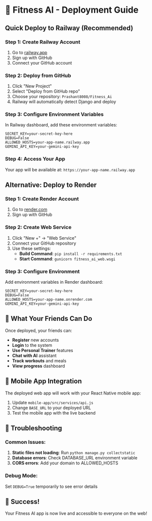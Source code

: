# 🚀 Fitness AI - Deployment Guide

## Quick Deploy to Railway (Recommended)

### Step 1: Create Railway Account
1. Go to [railway.app](https://railway.app)
2. Sign up with GitHub
3. Connect your GitHub account

### Step 2: Deploy from GitHub
1. Click "New Project"
2. Select "Deploy from GitHub repo"
3. Choose your repository: `Prashant8008/Fitness_Ai`
4. Railway will automatically detect Django and deploy

### Step 3: Configure Environment Variables
In Railway dashboard, add these environment variables:
```
SECRET_KEY=your-secret-key-here
DEBUG=False
ALLOWED_HOSTS=your-app-name.railway.app
GEMINI_API_KEY=your-gemini-api-key
```

### Step 4: Access Your App
Your app will be available at: `https://your-app-name.railway.app`

## Alternative: Deploy to Render

### Step 1: Create Render Account
1. Go to [render.com](https://render.com)
2. Sign up with GitHub

### Step 2: Create Web Service
1. Click "New +" → "Web Service"
2. Connect your GitHub repository
3. Use these settings:
   - **Build Command**: `pip install -r requirements.txt`
   - **Start Command**: `gunicorn fitness_ai_web.wsgi`

### Step 3: Configure Environment
Add environment variables in Render dashboard:
```
SECRET_KEY=your-secret-key-here
DEBUG=False
ALLOWED_HOSTS=your-app-name.onrender.com
GEMINI_API_KEY=your-gemini-api-key
```

## 🎯 What Your Friends Can Do

Once deployed, your friends can:
- **Register** new accounts
- **Login** to the system
- **Use Personal Trainer** features
- **Chat with AI** assistant
- **Track workouts** and meals
- **View progress** dashboard

## 📱 Mobile App Integration

The deployed web app will work with your React Native mobile app:
1. Update `mobile-app/src/services/api.js`
2. Change `BASE_URL` to your deployed URL
3. Test the mobile app with the live backend

## 🔧 Troubleshooting

### Common Issues:
1. **Static files not loading**: Run `python manage.py collectstatic`
2. **Database errors**: Check DATABASE_URL environment variable
3. **CORS errors**: Add your domain to ALLOWED_HOSTS

### Debug Mode:
Set `DEBUG=True` temporarily to see error details

## 🎉 Success!

Your Fitness AI app is now live and accessible to everyone on the web!

